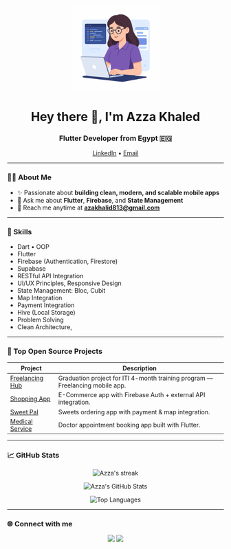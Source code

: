<!-- Banner / Intro -->
<p align="center">
  <img src="https://raw.githubusercontent.com/AzaKhaled/AzaKhaled/main/AZA.png" width="200px" alt="Azza Khaled GIF"/>
</p>

<h1 align="center">Hey there 👋, I'm Azza Khaled</h1>
<h3 align="center">Flutter Developer from Egypt 🇪🇬</h3>

<p align="center">
  <a href="www.linkedin.com/in/azza-khaled-4b2389219">LinkedIn</a> •
  <a href="mailto:azakhalid813@gmail.com">Email</a>
</p>

---

### 👩‍💻 About Me

- ✨ Passionate about **building clean, modern, and scalable mobile apps**  
- 💬 Ask me about **Flutter**, **Firebase**, and **State Management**  
- 📧 Reach me anytime at **azakhalid813@gmail.com**

---

### 🧠 Skills

- Dart • OOP  
- Flutter  
- Firebase (Authentication, Firestore)  
- Supabase  
- RESTful API Integration  
- UI/UX Principles, Responsive Design  
- State Management: Bloc, Cubit  
- Map Integration  
- Payment Integration  
- Hive (Local Storage)  
- Problem Solving  
- Clean Architecture, 

---

### 🚀 Top Open Source Projects

| Project | Description |
|---------|-------------|
| [Freelancing Hub](https://github.com/AzaKhaled/Freelancing-Hub) | Graduation project for ITI 4-month training program — Freelancing mobile app. |
| [Shopping App](https://github.com/AzaKhaled/shooping_app) | E-Commerce app with Firebase Auth + external API integration. |
| [Sweet Pal](https://github.com/AzaKhaled/sweet_pal) | Sweets ordering app with payment & map integration. |
| [Medical Service](https://github.com/AzaKhaled/Medical_Service) | Doctor appointment booking app built with Flutter. |

---

### 📈 GitHub Stats

<p align="center">
  <img src="https://github-readme-streak-stats.herokuapp.com/?user=AzaKhaled&theme=radical" alt="Azza's streak" />
</p>

<p align="center">
  <img src="https://github-readme-stats.vercel.app/api?username=AzaKhaled&show_icons=true&theme=radical" alt="Azza's GitHub Stats" />
</p>

<p align="center">
  <img src="https://github-readme-stats.vercel.app/api/top-langs/?username=AzaKhaled&layout=compact&theme=radical" alt="Top Languages" />
</p>

---

### 🌐 Connect with me

<p align="center">
  <a href="www.linkedin.com/in/azza-khaled-4b2389219"><img src="https://img.shields.io/badge/LinkedIn-0077B5?style=for-the-badge&logo=linkedin&logoColor=white"/></a>
  <a href="mailto:azakhalid813@gmail.com"><img src="https://img.shields.io/badge/Email-D14836?style=for-the-badge&logo=gmail&logoColor=white"/></a>
</p>
